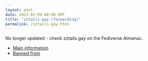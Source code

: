 ```yaml
---
layout: post
date: 2023-01-09 00:00 GMT
title: "zztails.gay (forwarding)"
permalink: /zztails-gay.html
---
```


No longer updated - check zztails.gay on the Fediverse Almanac.

* [Main information](https://www.fediversealmanac.com/api/v1/instances/zztails.gay)
* [Banned from](https://www.fediversealmanac.com/api/v1/instances/zztails.gay/banned_from)

